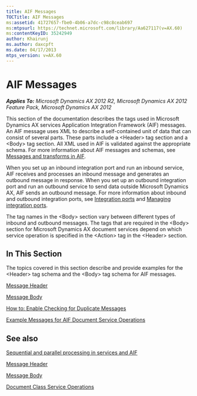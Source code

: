 ```yaml
---
title: AIF Messages
TOCTitle: AIF Messages
ms:assetid: 41727657-fbe0-4b06-a7dc-c98c8ceab697
ms:mtpsurl: https://technet.microsoft.com/library/Aa627117(v=AX.60)
ms:contentKeyID: 35242949
author: Khairunj
ms.author: daxcpft
ms.date: 04/17/2013
mtps_version: v=AX.60
---
```


# AIF Messages 


_**Applies To:** Microsoft Dynamics AX 2012 R2, Microsoft Dynamics AX 2012 Feature Pack, Microsoft Dynamics AX 2012_

This section of the documentation describes the tags used in Microsoft Dynamics AX services Application Integration Framework (AIF) messages. An AIF message uses XML to describe a self-contained unit of data that can consist of several parts. These parts include a \<Header\> tag section and a \<Body\> tag section. All XML used in AIF is validated against the appropriate schema. For more information about AIF messages and schemas, see [Messages and transforms in AIF](messages-and-transforms-in-aif.md).

When you set up an inbound integration port and run an inbound service, AIF receives and processes an inbound message and generates an outbound message in response. When you set up an outbound integration port and run an outbound service to send data outside Microsoft Dynamics AX, AIF sends an outbound message. For more information about inbound and outbound integration ports, see [Integration ports](integration-ports.md) and [Managing integration ports](managing-integration-ports.md).

The tag names in the \<Body\> section vary between different types of inbound and outbound messages. The tags that are required in the \<Body\> section for Microsoft Dynamics AX document services depend on which service operation is specified in the \<Action\> tag in the \<Header\> section.

## In This Section

The topics covered in this section describe and provide examples for the \<Header\> tag schema and the \<Body\> tag schema for AIF messages.

[Message Header](message-header.md)

[Message Body](message-body.md)

[How to: Enable Checking for Duplicate Messages](how-to-enable-checking-for-duplicate-messages.md)

[Example Messages for AIF Document Service Operations](example-messages-for-aif-document-service-operations.md)

## See also

[Sequential and parallel processing in services and AIF](sequential-and-parallel-processing-in-services-and-aif.md)

[Message Header](message-header.md)

[Message Body](message-body.md)

[Document Class Service Operations](document-class-service-operations.md)

